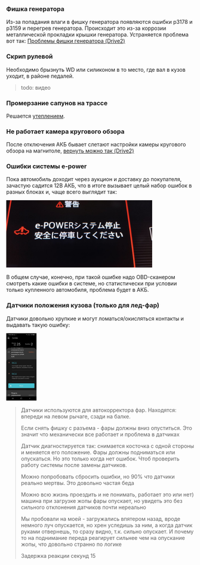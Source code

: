 ### Фишка генератора

Из-за попадания влаги в фишку генератора появляются ошибки р3178 и р3159 и перегрев генератора. Происходит это из-за коррозии металлической прокладки крышки генератора. Устраняется проблема вот так: [<i class="fa fa-external-link" aria-hidden="true"></i> Проблемы фишки генератора (Drive2)](https://www.drive2.ru/l/610732805692868874/)

### Скрип рулевой

Необходимо брызнуть WD или силиконом в то место, где вал в кузов уходит, в районе педалей.
> todo: видео

### Промерзание сапунов на трассе

Решается [утеплением](/useful?id=Сапуны).

### Не работает камера кругового обзора

После отключения АКБ бывает слетают настройки камеры кругового обзора на магнитоле, [<i class="fa fa-external-link" aria-hidden="true"></i> вернуть можно так (Drive2)](https://www.drive2.ru/l/614341952611045987/)

### Ошибки системы e-power

Пока автомобиль доходит через аукцион и доставку до покупателя, зачастую садится 12В АКБ, что в итоге вызывает целый набор ошибок в разных блоках и, чаще всего выглядит так:

<img src="/assets/content/epower_error.jpg" height="180" alt=""/>

В общем случае, конечно, при такой ошибке надо OBD-сканером смотреть какие ошибки в системе, но статистически при условии только купленного автомобиля, проблема будет в АКБ. 

### Датчики положения кузова (только для лед-фар)

Датчики довольно хрупкие и могут ломаться/окисляться контакты и выдавать такую ошибку:

<img src="/assets/content/height.jpg" height="180" alt=""/>

> Датчики используются для автокорректора фар. Находятся: впереди на левом рычаге, сзади на балке.
> 
> Если снять фишку с разъема - фары должны вниз опуститься. Это значит что механически все работает и проблема в датчиках
> 
> Датчик диагностируется так: снимается косточка с одной стороны и меняется его положение. Фары должны подниматься или опускаться. Но это только когда нет ошибок. Чтоб проверить работу системы после замены датчиков.
> 
> Можно попробовать сбросить ошибки, но 90% что датчики реально мертвы. Это довольно частая беда
> 
> Можно всю жизнь проездить и не понимать, работает это или нет) машина при загрузке жопы фары опускает, но увидеть это без сильного отклонения датчиков почти нереально
> 
> Мы пробовали на моей - загружались впятером назад, вроде немного луч опускается, но хрен уследишь за ним, а когда датчик руками отвернешь, то сразу видно, т.к. сильно опускает. И почему то на поднимание переда реагирует сильнее чем на опускание жопы, что довольно странно по логике
> 
> Задержка реакции секунд 15
